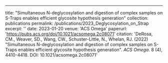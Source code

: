 ---
title: "Simultaneous N-deglycosylation and digestion of complex samples on S-Traps enables efficient glycosite hypothesis generation"
collection: publications
permalink: /publications/2023_Deglycosylation_on_Strap
excerpt: ''
date: 2023-01-20
venue: 'ACS Omega'
paperurl: 'https://pubs.acs.org/doi/10.1021/acsomega.2c08071'
citation: 'DeRosa, CM., Weaver, SD., Wang, CW., Schuster-Little, N., Whelan, RJ. (2022) &quot;Simultaneous N-deglycosylation and digestion of complex samples on S-Traps enables efficient glycosite hypothesis generation&quot;. <i>ACS Omega</i>. 8 (4), 4410-4418. DOI: 10.1021/acsomega.2c08071'
